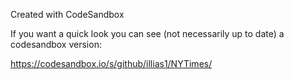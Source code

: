 Created with CodeSandbox

If you want a quick look you can see (not necessarily up to date) a codesandbox version:

https://codesandbox.io/s/github/illias1/NYTimes/

